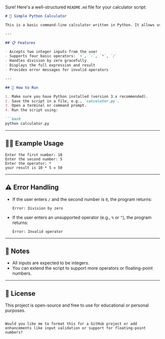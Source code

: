 Sure! Here's a well-structured `README.md` file for your calculator script:

```markdown
# 🧮 Simple Python Calculator

This is a basic command-line calculator written in Python. It allows users to perform simple arithmetic operations—addition, subtraction, multiplication, and division—between two numbers.

---

## 📋 Features

- Accepts two integer inputs from the user
- Supports four basic operators: `+`, `-`, `*`, `/`
- Handles division by zero gracefully
- Displays the full expression and result
- Provides error messages for invalid operators

---

## 🚀 How to Run

1. Make sure you have Python installed (version 3.x recommended).
2. Save the script in a file, e.g., `calculator.py`.
3. Open a terminal or command prompt.
4. Run the script using:

```bash
python calculator.py
```

---

## 🧑‍💻 Example Usage

```text
Enter the first number: 10
Enter the second number: 5
Enter the operator: *
your result is 10 * 5 = 50
```

---

## ⚠️ Error Handling

- If the user enters `/` and the second number is `0`, the program returns:
  ```
  Error: Division by zero
  ```
- If the user enters an unsupported operator (e.g., `%` or `^`), the program returns:
  ```
  Error: Invalid operator
  ```

---

## 📌 Notes

- All inputs are expected to be integers.
- You can extend the script to support more operators or floating-point numbers.

---

## 📄 License

This project is open-source and free to use for educational or personal purposes.

```

Would you like me to format this for a GitHub project or add enhancements like input validation or support for floating-point numbers?
